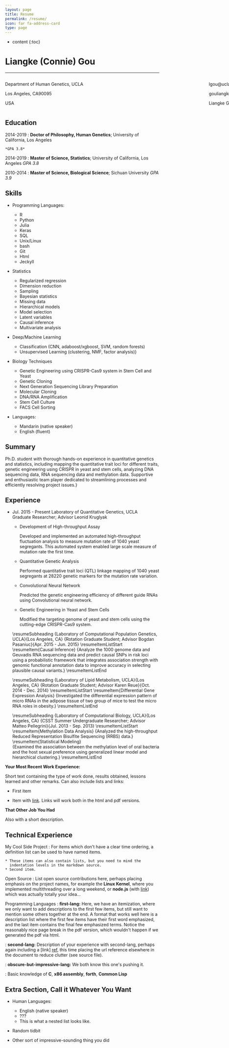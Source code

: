 ```yaml
---
layout: page
title: Resume
permalink: /resume/
icon: far fa-address-card
type: page
---
```


* content
{:toc}


Liangke (Connie) Gou
============

<hr />
<div style="width: 800px;margin: 0 auto;padding: 0;overflow: auto;">
	<div style="float:left;">         
		<p>Department of Human Genetics, UCLA</p>
		<p>Los Angeles, CA90095</p>
		<p>USA</p>
	</div>
	<div style="float:right;">
		<p>lgou@ucla.edu</p>
		<p>gouliangke.github.io</p>
		<p>Liangke Gou</p>
	</div>
</div>

Education
---------

2014-2019 
:   **Doctor of Philosophy, Human Genetics**; University of California, Los Angeles
    
    *GPA 3.8*
     
 2014-2019 
:    **Master of Science, Statistics**; University of California, Los Angeles
    *GPA 3.8*

2010-2014
:   **Master of Science, Biological Science**; Sichuan University
    *GPA 3.9*

Skills
----------------------------------------

* Programming Languages:
     * R
     * Python
     * Julia
     * Keras
     * SQL
     * Unix/Linux
     * bash
     * Git
     * Html
     * Jeckyll

* Statistics
     * Regularized regression
     * Dimension reduction
     * Sampling
     * Bayesian statistics 
     * Missing data
     * Hierarchical models
     * Model selection
     * Latent variables
     * Causal inference
     * Multivariate analysis
     
* Deep/Machine Learning
     * Classification (CNN, adaboost/xgboost, SVM,
      random forests)
     * Unsupervised Learning (clustering, NMF, factor analysis)}     
 
* Biology Techniques
	 * Genetic Engineering using CRISPR-Cas9 system in Stem Cell and Yeast
     * Genetic Cloning
     * Next Generation Sequencing Library Preparation
     * Molecular Cloning
     * DNA/RNA Amplification
     * Stem Cell Culture 
     * FACS Cell Sorting

* Languages:
     * Mandarin (native speaker)
     * English (fluent)


Summary
----------
Ph.D. student with thorough hands-on experience in quantitative genetics and statistics, including mapping the quantitative trait loci for different traits, genetic engineering using CRISPR in yeast and stem cells, analyzing DNA sequencing data, RNA sequencing data and methylation data. Supportive and enthusiastic team player dedicated to streamlining processes and efficiently resolving project issues.}


Experience
----------

* Jul. 2015 - Present     Laboratory of Quantitative Genetics, UCLA  
  Graduate Researcher; Advisor Leonid Kruglyak
  
	* Development of High-throughput Assay
	
      Developed and implemented an automated high-throughput fluctuation analysis to measure mutation rate of 1040 yeast segregants. This automated system enabled large scale measure of mutation rate the first time.
    * Quantitative Genetic Analysis
    
      Performed quantitative trait loci (QTL) linkage mapping of 1040 yeast segregants at 28220 genetic markers for the mutation rate variation.
    * Convolutional Neural Network
    
      Predicted the genetic engineering efficiency of different guide RNAs using Convolutional neural network.
    * Genetic Engineering in Yeast and Stem Cells
    
      Modified the targeting genome of yeast and stem cells using the cutting-edge CRISPR-Cas9 system.
      

    \resumeSubheading
      {Laboratory of Computational Population Genetics, UCLA}{Los Angeles, CA}
      {Rotation Graduate Student; Advisor Bogdan Pasaniuc}{Apr. 2015 - Jun. 2015}
      \resumeItemListStart
        \resumeItem{Causal Inference}
          {Analyze the 1000 genome data and Geuvadis RNA sequencing data and predict causal SNPs in risk loci using a probabilistic framework that integrates association strength with genomic functional annotation data to improve accuracy in selecting plausible causal variants.}
      \resumeItemListEnd

    \resumeSubheading
      {Laboratory of Lipid Metabolism, UCLA}{Los Angeles, CA}
      {Rotation Graduate Student; Advisor Karen Reue}{Oct. 2014 - Dec. 2014}
      \resumeItemListStart
        \resumeItem{Differential Gene Expression Analysis}
          {Investigated the differential expression pattern of micro RNAs in the adipose tissue of two group of mice to test the micro RNA roles in obesity.}
      \resumeItemListEnd

    \resumeSubheading
      {Laboratory of Computational Biology, UCLA}{Los Angeles, CA}
      {CSST Summer Undergraduate Researcher; Advisor Matteo Pellegrini}{Jul. 2013 - Sep. 2013}
      \resumeItemListStart
        \resumeItem{Methylation Data Analysis}
          {Analyzed the high-throughput Reduced Representation Bisulfite Sequencing (RRBS) data.}
        \resumeItem{Statistical Modeling}          
          {Examined the association between the methylation level of oral bacteria and the host sexual preference using generalized linear model and hierarchical clustering.}
      \resumeItemListEnd


**Your Most Recent Work Experience:**

Short text containing the type of work done, results obtained,
lessons learned and other remarks. Can also include lists and
links:

* First item

* Item with [link](http://www.example.com). Links will work both in
  the html and pdf versions.

**That Other Job You Had**

Also with a short description.

Technical Experience
--------------------

My Cool Side Project
:   For items which don't have a clear time ordering, a definition
    list can be used to have named items.

    * These items can also contain lists, but you need to mind the
      indentation levels in the markdown source.
    * Second item.

Open Source
:   List open source contributions here, perhaps placing emphasis on
    the project names, for example the **Linux Kernel**, where you
    implemented multithreading over a long weekend, or **node.js**
    (with [link](http://nodejs.org)) which was actually totally
    your idea...

Programming Languages
:   **first-lang:** Here, we have an itemization, where we only want
    to add descriptions to the first few items, but still want to
    mention some others together at the end. A format that works well
    here is a description list where the first few items have their
    first word emphasized, and the last item contains the final few
    emphasized terms. Notice the reasonably nice page break in the pdf
    version, which wouldn't happen if we generated the pdf via html.

:   **second-lang:** Description of your experience with second-lang,
    perhaps again including a [link] [ref], this time placing the url
    reference elsewhere in the document to reduce clutter (see source
    file). 

:   **obscure-but-impressive-lang:** We both know this one's pushing
    it.

:   Basic knowledge of **C**, **x86 assembly**, **forth**, **Common Lisp**

[ref]: https://github.com/githubuser/superlongprojectname


Extra Section, Call it Whatever You Want
----------------------------------------

* Human Languages:

     * English (native speaker)
     * ???
     * This is what a nested list looks like.

* Random tidbit

* Other sort of impressive-sounding thing you did